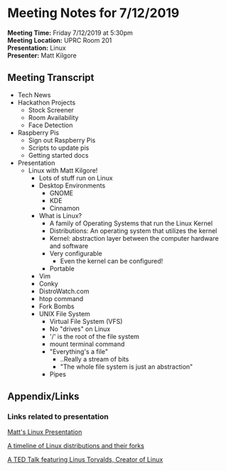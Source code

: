 # Meeting Notes for 7/12/2019	
**Meeting Time:** Friday 7/12/2019 at 5:30pm		
**Meeting Location:** UPRC Room 201		
**Presentation:** Linux				
**Presenter:** Matt Kilgore			
## Meeting Transcript
* Tech News		
* Hackathon Projects	
	* Stock Screener
	* Room Availability
	* Face Detection
* Raspberry Pis
	* Sign out Raspberry Pis
	* Scripts to update pis
	* Getting started docs
* Presentation
	* Linux with Matt Kilgore!
		* Lots of stuff run on Linux
		* Desktop Environments
			* GNOME
			* KDE
			* Cinnamon
		* What is Linux?
			* A family of Operating Systems that run the Linux Kernel
			* Distributions: An operating system that utilizes the kernel
			* Kernel: abstraction layer between the computer hardware and software
			* Very configurable
				* Even the kernel can be configured!
			* Portable
		* Vim
		* Conky
		* DistroWatch.com
		* htop command
		* Fork Bombs
		* UNIX File System
			* Virtual File System (VFS)
			* No "drives" on Linux
			* '/' is the root of the file system
			* mount terminal command
			* "Everything's a file"
				* ..Really a stream of bits	
				* "The whole file system is just an abstraction"	
			* Pipes
## Appendix/Links
### Links related to presentation
[Matt's Linux Presentation](https://docs.google.com/presentation/d/19duJLmV9Voo0YQ3xR_v3QB_JWB2Q7l0Ff8Qzw7bvsWU/edit?usp=sharing)		

[A timeline of Linux distributions and their forks](https://upload.wikimedia.org/wikipedia/commons/1/1b/Linux_Distribution_Timeline.svg)	

[A TED Talk featuring Linus Torvalds, Creator of Linux](https://www.youtube.com/watch?v=o8NPllzkFhE)	
